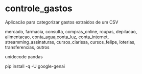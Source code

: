 # controle_gastos
Aplicacão para categorizar gastos extraidos de um CSV




mercado, farmacia, consulta, compras_online, roupas, depilacao, alimentacao, conta_agua,conta_luz, conta_internet, streamming_assinaturas, cursos_clarissa, cursos_felipe, loterias, transferencias, outros


unidecode
pandas

pip install -q -U google-genai